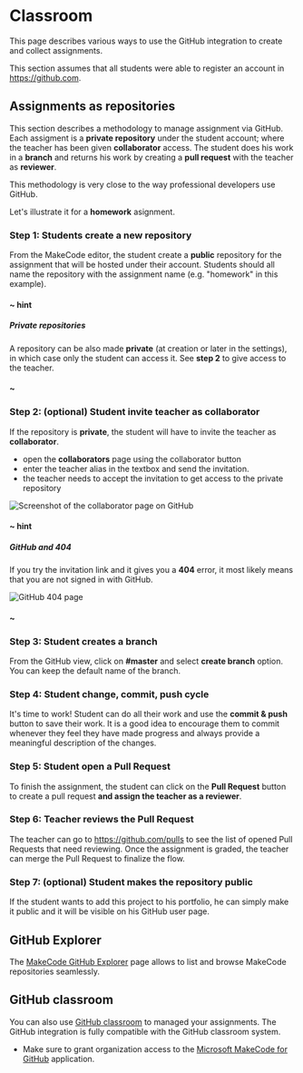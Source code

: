 # Classroom

This page describes various ways to use the GitHub integration to create and collect assignments.

This section assumes that all students were able to register an account in https://github.com.

## Assignments as repositories

This section describes a methodology to manage assignment via GitHub. 
Each assigment is a **private repository** under the student account; where the teacher has been given **collaborator** access.
The student does his work in a **branch** and returns his work by creating a **pull request** with the teacher as **reviewer**.

This methodology is very close to the way professional developers use GitHub.

Let's illustrate it for a **homework** asignment.

### Step 1: Students create a new repository 

From the MakeCode editor, the student create a **public** repository for the assignment that will be hosted under their account. Students should all name the repository with the assignment name (e.g. "homework" in this example).

#### ~ hint

##### Private repositories

A repository can be also made **private** (at creation or later in the settings), in which case only the student can access it. See **step 2** to give access to the teacher.

#### ~

### Step 2: (optional) Student invite teacher as collaborator

If the repository is **private**, the student will have to invite the teacher as **collaborator**.

* open the **collaborators** page using the collaborator button
* enter the teacher alias in the textbox and send the invitation. 
* the teacher needs to accept the invitation to get access to the private repository

![Screenshot of the collaborator page on GitHub](/static/github/classroom/addcollaborator.png)

#### ~ hint

##### GitHub and 404

If you try the invitation link and it gives you a **404** error, it most likely means that you are not signed in with GitHub. 

![GitHub 404 page](/static/github/classroom/404.png)

#### ~

### Step 3: Student creates a branch

From the GitHub view, click on **#master** and select **create branch** option. You can keep the default name of the branch.

### Step 4: Student change, commit, push cycle

It's time to work! Student can do all their work and use the **commit & push** button to save their work. It is a good idea to encourage them to commit whenever they feel
they have made progress and always provide a meaningful description of the changes.

### Step 5: Student open a Pull Request

To finish the assignment, the student can click on the **Pull Request** button to create a pull request **and assign the teacher as a reviewer**.

### Step 6: Teacher reviews the Pull Request

The teacher can go to https://github.com/pulls to see the list of opened Pull Requests that need reviewing. 
Once the assignment is graded, the teacher can merge the Pull Request to finalize the flow.

### Step 7: (optional) Student makes the repository public

If the student wants to add this project to his portfolio, he can simply make it public and it will be visible on his GitHub user page.

## GitHub Explorer

The [MakeCode GitHub Explorer](https://makecode.com/github-explorer) page allows to list and browse MakeCode repositories seamlessly.

## GitHub classroom

You can also use [GitHub classroom](https://classroom.github.com) to managed your assignments. The GitHub integration is fully compatible with the GitHub classroom system.

* Make sure to grant organization access to the [Microsoft MakeCode for GitHub](https://github.com/settings/connections/applications/1919c4da46b6e87c4469) application.